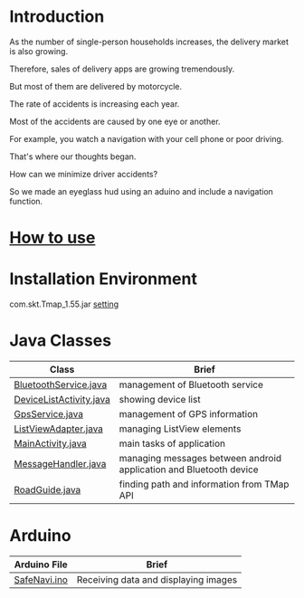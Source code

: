 # Introduction


As the number of single-person households increases, the delivery market is also growing.

Therefore, sales of delivery apps are growing tremendously.

But most of them are delivered by motorcycle.

The rate of accidents is increasing each year.


Most of the accidents are caused by one eye or another.

For example, you watch a navigation with your cell phone or poor driving.

That's where our thoughts began.

How can we minimize driver accidents?

So we made an eyeglass hud using an aduino and include a navigation function.


# [How to use](https://github.com/kjw217/SafeNavi/wiki/HowToUse)

# Installation Environment
com.skt.Tmap_1.55.jar [setting](http://tmapapi.sktelecom.com/main.html#android/guide/androidGuide.sample1)

# Java Classes
**Class** | **Brief**
---|---
[BluetoothService.java](https://github.com/kjw217/SafeNavi/wiki/BluetoothService) | management of Bluetooth service
[DeviceListActivity.java](https://github.com/kjw217/SafeNavi/wiki/DeviceListActivity) | showing device list
[GpsService.java](https://github.com/kjw217/SafeNavi/wiki/GpsService) | management of GPS information
[ListViewAdapter.java](https://github.com/kjw217/SafeNavi/wiki/ListViewAdapter) | managing ListView elements
[MainActivity.java](https://github.com/kjw217/SafeNavi/wiki/MainActivity) | main tasks of application
[MessageHandler.java](https://github.com/kjw217/SafeNavi/wiki/MessageHandler) | managing messages between android application and Bluetooth device
[RoadGuide.java](https://github.com/kjw217/SafeNavi/wiki/RoadGuide) | finding path and information from TMap API

# Arduino
**Arduino File** | **Brief**
---|---
[SafeNavi.ino](https://github.com/kjw217/SafeNavi/wiki/SafeNavi.ino) | Receiving data and displaying images 
